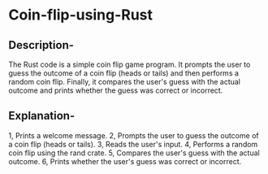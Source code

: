 # Coin-flip-using-Rust
## Description-
The Rust code is a simple coin flip game program. It prompts the user to guess the outcome of a coin flip (heads or tails) and then performs a random coin flip. Finally, it compares the user's guess with the actual outcome and prints whether the guess was correct or incorrect.
## Explanation-
  1, Prints a welcome message.
  2, Prompts the user to guess the outcome of a coin flip (heads or tails).
  3, Reads the user's input.
  4, Performs a random coin flip using the rand crate.
  5, Compares the user's guess with the actual outcome.
  6, Prints whether the user's guess was correct or incorrect.
